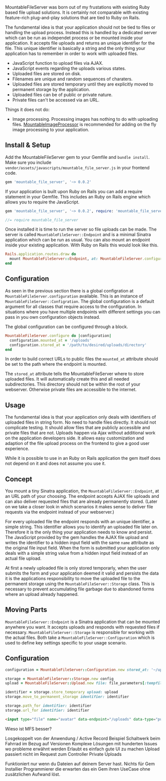 MountableFileServer was born out of my frustations with existing Ruby based file upload solutions. It is certainly not comparable with existing feature-rich plug-and-play solutions that are tied to Ruby on Rails.

The fundamental idea is that your application should not be tied to files or handling the upload process. Instead this is handled by a dedicated server which can be run as independet process or be mounted inside your application. It accepts file uploads and returns an unique identifier for the file. This unique identifier is basically a string and the only thing your application has to remember in order to work with uploaded files.

* JavaScript function to upload files via AJAX.
* JavaScript events regarding the uploads various states.
* Uploaded files are stored on disk.
* Filenames are unique and random sequences of charaters.
* Uploaded files are stored temporary until they are explicitly moved to permanent storage by the application.
* Uploaded files can be of public or private nature.
* Private files can't be accessed via an URL.

Things it does not do:

* Image processing. Processing images has nothing to do with uploading files. [MountableImageProcessor]() is recommended for adding on the fly image processing to your application.

## Install & Setup
Add the MountableFileServer gem to your Gemfile and `bundle install`. Make sure you include `vendor/assets/javascripts/mountable_file_server.js` in your frontend code.

~~~ruby
gem 'mountable_file_server', '~> 0.0.2'
~~~

If your application is built upon Ruby on Rails you can add a require statement in your Gemfile. This includes an Ruby on Rails engine which allows you to require the JavaScript.

~~~ruby
gem 'mountable_file_server', '~> 0.0.2', require: 'mountable_file_server/rails'
~~~

~~~javascript
//= require mountable_file_server
~~~

Once installed it is time to run the server so file uploads can be made. The server is called `MountableFileServer::Endpoint` and is a minimal Sinatra application which can be run as usual. You can also mount an endpoint inside your existing application. With Ruby on Rails this would look like this.

~~~ruby
Rails.application.routes.draw do
  mount MountableFileServer::Endpoint, at: MountableFileServer.configuration.mounted_at
end
~~~

## Configuration
As seen in the previous section there is a global configration at `MountableFileServer.configuration` available. This is an instance of `MountableFileServer::Configration`. The global configuration is a default argument for all classes that require access to the configuration. In situations where you have multiple endpoints with different settings you can pass in you own configuration objects instead.

The global configuration can be configured through a block.

~~~ruby
MountableFileServer.configure do |configuration|
  configuration.mounted_at = '/uploads'
  configuration.stored_at = '/path/to/desired/uploads/directory'
end
~~~

In order to build correct URLs to public files the `mounted_at` attribute should be set to the path where the endpoint is mounted.

The `stored_at` attribute tells the MountableFileServer where to store uploaded files. It will automatically create this and all needed subdirectories. This directory should not be within the root of your webserver. Otherwise private files are accessible to the internet.

## Usage








The fundamental idea is that your application only deals with identifiers of uploaded files in string form. No need to handle files directly. It should not complicate testing. It should allow files that are publicly accessible and private files that are not. Uploads happen via Ajax without additional work on the application developers side. It allows easy customization and adaption of the file upload process on the frontend to give a good user experience.

While it is possible to use in an Ruby on Rails application the gem itself does not depend on it and does not assume you use it.

## Concept
You mount a tiny Sinatra application, the `MountableFileServer::Endpoint`, at an URL path of your choosing. The endpoint accepts AJAX file uploads and can also deliver requested files that are already permanently stored. (Later on we take a closer look in which scenarios it makes sense to deliver file requests via the endpoint instead of your webserver.)

For every uploaded file the endpoint responds with an unique identifier, a simple string. This identifier allows you to identify an uploaded file later on. Therefore it is the only thing your application needs to know and persist. The JavaScript provided by the gem handles the AJAX file upload and writes the identifier to a hidden input field with the same `name` attribute as the original file input field. When the form is submitted your application only deals with a simple string value from a hidden input field instead of an actual file upload.

At first a newly uploaded file is only stored temporarly, when the user submits the form and your application deemed it valid and persists the data it is the applications responsibility to move the uploaded file to the permanent storage using the `MountableFileServer::Storage` class. This is necessary to prevent accumulating file garbage due to abandoned forms where an upload already happened.

## Moving Parts
`MountableFileServer::Endpoint` is a Sinatra application that can be mounted anywhere you want. It accepts uploads and responds with requested files if necessary. `MountableFileServer::Storage` is responsible for working with the actual files. Both take a `MountableFileServer::Configuration` which is used to define key settings specific to your usage scenario.

## Configuration
~~~ruby
configuration = MountableFileServer::Configuration.new stored_at: '~/uploads', mounted_at: '/uploads'
~~~

~~~ruby
storage = MountableFileServer::Storage.new config
upload = MountableFileServer::Upload.new file: file_parameters[:tempfile].read, type: 'public'

identifier = storage.store_temporary upload: upload
storage.move_to_permanent_storage identifier: identifier

storage.path_for identifier: identifier
storage.url_for identifier: identifier
~~~

~~~html
<input type="file" name="avatar" data-endpoint="/uploads" data-type="public">
~~~



Wieso ist MFS besser?

Losgekoppelt von der Anwendung / Active Record
Beispiel Schaltwerk beim Fahrrad im Bezug auf Versionen
Komplexe Lösungen mit hunderten Issues wo probleme erwähnt werden
Erlaubt es einfach gute UI zu machen
Upload passiert nicht im Request zum Controller
Private Uploads

Funktioniert nur wenn du Dateien auf deinem Server hast.
Nichts für Gem Installier Programmierer die erwarten das ein Gem ihren UseCase ohne zusätzlichen Aufwand löst.


